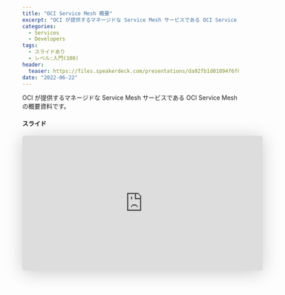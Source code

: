 ```yaml
---
title: "OCI Service Mesh 概要"
excerpt: "OCI が提供するマネージドな Service Mesh サービスである OCI Service Mesh の概要資料です"
categories:
  - Services
  - Developers
tags:
  - スライドあり
  - レベル:入門(100)
header:
  teaser: https://files.speakerdeck.com/presentations/da92fb1d01894f6f86c56b2b8a39933c/slide_0.jpg?21830052"
date: "2022-06-22"
---
```


OCI が提供するマネージドな Service Mesh サービスである OCI Service Mesh の概要資料です。

#### スライド

<div style="max-width:768px">

<!-- Speakerdeckから Embeded リンクを取得して貼り付け (ここから) -->
<iframe class="speakerdeck-iframe" frameborder="0" src="https://speakerdeck.com/player/da92fb1d01894f6f86c56b2b8a39933c" title="OCI Service Mesh 概要 / OCI Service Mesh ovewview" allowfullscreen="true" mozallowfullscreen="true" webkitallowfullscreen="true" style="border: 0px; background: padding-box padding-box rgba(0, 0, 0, 0.1); margin: 0px; padding: 0px; border-radius: 6px; box-shadow: rgba(0, 0, 0, 0.2) 0px 5px 40px; width: 560px; height: 314px;" data-ratio="1.78343949044586"></iframe>
<!-- Speakerdeckから Embeded リンクを取得して貼り付け (ここまで) -->

</div>
